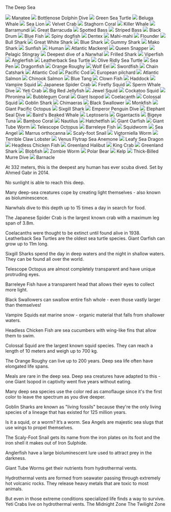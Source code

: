 The Deep Sea

![](../_resources/f1ee984314ed7578b0f564f7c2e625ad.png)
Manatee
![](../_resources/64cbb613bbd622b34819b687139e2900.png)
Bottlenose Dolphin Dive
![](../_resources/c4b98c637414edbf408d966a7b8db7e2.png)
Green Sea Turtle
![](../_resources/c421f48d03d593593251cfdf8848e331.png)
Beluga Whale
![](../_resources/6674a385132cfb4cd7eb180f9476d81b.png)
Sea Lion
![](../_resources/9c066bb600cf0a8db84f1485a23ddc2c.png)
Velvet Crab
![](../_resources/5b62a2cf0e3b8c061fbc767fb22968f8.png)
Staghorn Coral
![](../_resources/83b6ecc7833160aac64ea2ac9bb3ee26.png)
Killer Whale
![](../_resources/a43c7dcbc8d25a450fb74a495358ab6a.png)
Barramundi
![](../_resources/e6a469307d4650581a1ec3b24ba36f79.png)
Great Barracuda
![](../_resources/ffb260091f967b7a6ebfe42de99456ef.png)
Spotted Bass
![](../_resources/b7b33e1dd13da8a7bf349ffdd6647195.png)
Striped Bass
![](../_resources/8761081a9c5bf32da1b712cb083ed029.png)
Black Drum
![](../_resources/9ecef85ecb4db5c615ce45641cb8ee47.png)
Blue Fish
![](../_resources/352474cdaa45ec883230d1aedee13eaf.png)
Spiny dogfish
![](../_resources/f314387aa0523a86749cb03520c8cb9d.png)
Dentex
![](../_resources/e96d86a539f5590b3a282b4d2673ad71.png)
Mahi-mahi
![](../_resources/c8e879ca13b945daaf094e581ae0f201.png)
Flounder
![](../_resources/f79243f58812ee043547fefba4a6ab6c.png)
Bull Shark
![](../_resources/273320f560a616b92d1edc0c0cb4cc99.png)
Great White Shark
![](../_resources/09f415b326c87365b2df8bd48ffff135.png)
Blue Shark
![](../_resources/0f447ff10ab8b530513920059def862a.png)
Gummy Shark
![](../_resources/c0edf160051d03c496f813cacc1f3f78.png)
Mako Shark
![](../_resources/1cf8c9ed2d43c7fce832884f056796c3.png)
Sunfish
![](:/e34a90ad84a5af1108cef9104181624e)
Human
![](:/e95934dbdb0ca0158b52468db8e89346)
Atlantic Mackerel
![](../_resources/a4a16b17cf456b5c034b76dbc971e9c3.png)
Queen Snapper
![](../_resources/81ebf9e4effd162bc1160ef21ef7f660.png)
Pelagic Stingray
![](../_resources/e8e8727f268f40027b2a6431b152ddd5.png)
Deepest dive of a Narwhal
![](../_resources/d7f7df66391a49c6d14195677c684a7b.png)
Frilled Shark
![](../_resources/ab0210f60506e6c8f4652fd0709b43c1.png)
Viperfish
![](../_resources/3f63c9be17887369ed6ff7056a5f35df.png)
Anglerfish
![](../_resources/9affe1509ed396a7da07276e948578e2.png)
Leatherback Sea Turtle
![](../_resources/92bc29a97af7d8b2de2837235e07e675.png)
Olive Ridly Sea Turtle
![](../_resources/ed3bd2c8b7fa72b4e345f544aa250493.png)
Sea Pen
![](../_resources/c1013bdc62f73288f0630ff645d9989c.png)
Dragonfish
![](../_resources/f5c775a839e84b9c009f50fbbc0e277b.png)
Orange Roughy
![](../_resources/a9f702ae8e43c77a52a79281e042d64b.png)
Wolf Eel
![](../_resources/11aaedac1426d74aa8ef032f9148541b.png)
Swordfish
![](../_resources/3662bcf5cbff7298a186715d912ceaf6.png)
Chain Catshark
![](../_resources/821f4f51d20478bfce26e3cbb0e36c4e.png)
Atlantic Cod
![](../_resources/aa38e2392bd57be636dd614c5dbc7716.png)
Pacific Cod
![](../_resources/f0ba9896ee46be395639db5f2515ff22.png)
European pilchard
![](../_resources/5e0a807e90a37926f29d54d98e7ff990.png)
Atlantic Salmon
![](../_resources/e294c3a3017457513b43aa40c5cc9c32.png)
Chinook Salmon
![](../_resources/44e36dec98c2d76421b0abf3b35190ff.png)
Blue Tang
![](../_resources/434984b3496e0be36e9f1f77771a41db.png)
Clown Fish
![](../_resources/78f14a612b8009a573e71d6d2e4cdbe1.png)
Haddock
![](../_resources/a2bae787938ddede61c962d016cf218f.png)
Vampire Squid
![](../_resources/8ec519d9b997c34eaf3a21d14a88ca66.png)
Japanese Spider Crab
![](../_resources/800c871e3cbc585aecf3628718d2c3ba.png)
Firefly Squid
![](../_resources/f6e95f44da9cc4ee300945695e8bba32.png)
Sperm Whale Dive
![](../_resources/17b36e81c68e9dd7fe6ae85866dad575.png)
Yeti Crab
![](../_resources/6ddadd59d5d6d4ded5a9d0b0a84bb590.png)
Big Red Jellyfish
![](../_resources/6347de04778c8bc108b980a4b9bc1aa5.png)
Jewel Squid
![](../_resources/3285864516af297b3fd1713a9c8c10ba.png)
Cockatoo Squid
![](../_resources/dce9510037fe6bce76b96b1eb2d50ee3.png)
Phronima
![](../_resources/36aa4e208174bdf0767294a937374e5a.png)
Bubblegum Coral
![](../_resources/86528e8b6a1da1f5e5c70c6bf0bceeea.png)
Giant Isopod
![](../_resources/094d14c86049b9c3e278a9266f4254ac.png)
Coelacanth
![](../_resources/f6fb2dcc415f47019e780da648856e6a.png)
Colossal Squid
![](../_resources/3a4ba62d252536495626541b7aff73bf.png)
Goblin Shark
![](../_resources/8daff8ea8752f452f079150ed2b4a6c9.png)
Chimaeras
![](../_resources/0c9ba52136de2a2bbfce9138be5c9a19.png)
Black Swallower
![](../_resources/4f0faae9f6410ab972e662174b07a359.png)
Monkfish
![](../_resources/5f58d856ff22a1dee0b0fcd2a5692505.png)
Giant Pacific Octopus
![](../_resources/0cfaf83dd7a2aabbf5dda44831731eee.png)
Sixgill Shark
![](../_resources/689146860f1dba7dd8427d88c4e62359.png)
Emperor Penguin Dive
![](../_resources/2ed5e87fcb11f20df59d3a87ecd340b6.png)
Elephant Seal Dive
![](../_resources/2cb0971ce1e479e98dd44d8fcf1184f8.png)
Baird's Beaked Whale
![](../_resources/33bed170ca4636decc2d6f0d6a956223.png)
Leptoseris
![](../_resources/30a42fc8179a1ea307ccc61a06a5eeab.png)
Gigantactis
![](../_resources/9bdb2baca3fc71ef42987aa6f2d6562b.png)
Bigeye Tuna
![](../_resources/e4ce621cf4758bc1c34f7cef8e61a571.png)
Bamboo Coral
![](../_resources/cf6c0fd82ac58aefff29d29eff3a2cd7.png)
Nautilus
![](../_resources/4d33ff9bf406ea607e1ade16427a63c0.png)
Hatchetfish
![](../_resources/754990d7ae56f51b120231b3aea67485.png)
Giant Oarfish
![](../_resources/2921488c1a8f4f074243f8ad93d8c9e1.png)
Giant Tube Worm
![](../_resources/c8c4cfa9b0f27a52c1aa2611f31686e2.png)
Telescope Octopus
![](../_resources/19cefb50f8f76f4b90c4664ef4e5ddf5.png)
Barreleye Fish
![](../_resources/aa3dc9f8244082056e972d6e2632437f.png)
Squidworm
![](../_resources/b0e90aaa05a379b83499e761e1a5604c.png)
Sea Angel
![](../_resources/9b91844dcc341278da097b50588b371f.png)
Marrus orthocanna
![](../_resources/72deaddbb8b6be856b860f3278e5c1cd.png)
Scaly-foot Snail
![](../_resources/2445c9d1c2a1c1e09324e6bab0ed0bba.png)
Vigtorniella Worm
![](../_resources/ce6f06dcca6f4cf40fe1d12f276185ba.png)
Terrible Claw Lobster
![](../_resources/084d986235829b8c393ba8d990c858b2.png)
Venus Flytrap Sea Anemone
![](../_resources/aaf1c766f93a19a402d29bed03d8e470.png)
Leafy Sea Dragon
![](../_resources/79d30b90a660042a20df24076ecc3b55.png)
Headless Chicken Fish
![](../_resources/8b83ec230632b168ba5a8f033aa8fcf5.png)
Greenland Halibut
![](../_resources/655e55d3e5395300c5cd13b9e2e29aa7.png)
King Crab
![](../_resources/15515eb17f706befc85b80303e156a0d.png)
Greenland Shark
![](../_resources/323dafdf2b2b7d3d1ddac1f50a20093c.png)
Blobfish
![](../_resources/c9d79dfe7a851b2e7345c3f37ab4e686.png)
Zombie Worm
![](../_resources/42d41c5878a1168f08ce26242d609e86.png)
Polar Bear
![](../_resources/7cec767cb3ed7aa169d7d44fe422ff82.png)
Kelp
![](../_resources/06e9d7c318e0144a648f42d4e3645f75.png)
Thick-Billed Murre Dive
![](../_resources/b93bb56c7d165f65f4e87c1c2dec3c97.png)
Barnacle

At 332 meters, this is the deepest any human has ever scuba dived. Set by Ahmed Gabr in 2014.

No sunlight is able to reach this deep.

Many deep-sea creatures cope by creating light themselves - also known as bioluminescence.

Narwhals dive to this depth up to 15 times a day in search for food.

The Japanese Spider Crab is the largest known crab with a maximum leg span of 3.8m.

Coelacanths were thought to be extinct until found alive in 1938.
Leatherback Sea Turtles are the oldest sea turtle species.
Giant Oarfish can grow up to 11m long.

Sixgill Sharks spend the day in deep waters and the night in shallow waters. They can be found all over the world.

Telescope Octopus are almost completely transparent and have unique protruding eyes.

Barreleye Fish have a transparent head that allows their eyes to collect more light.

Black Swallowers can swallow entire fish whole - even those vastly larger than themselves!

Vampire Squids eat marine snow - organic material that falls from shallower waters.

Headless Chicken Fish are sea cucumbers with wing-like fins that allow them to swim.

Colossal Squid are the largest known squid species. They can reach a length of 10 meters and weigh up to 700 kg.

The Orange Roughy can live up to 200 years. Deep sea life often have elongated life spans.

Meals are rare in the deep sea. Deep sea creatures have adapted to this - one Giant Isopod in captivity went five years without eating.

Many deep sea species use the color red as camoflauge since it's the first color to leave the spectrum as you dive deeper.

Goblin Sharks are known as "living fossils" because they're the only living species of a lineage that has existed for 125 million years.

Is it a squid, or a worm? It’s a worm.
Sea Angels are majestic sea slugs that use wings to propel themselves.

The Scaly-Foot Snail gets its name from the iron plates on its foot and the iron shell it makes out of Iron Sulphide.

Anglerfish have a large bioluminescent lure used to attract prey in the darkness.

Giant Tube Worms get their nutrients from hydrothermal vents.

Hydrothermal vents are formed from seawater passing through extremely hot volcanic rocks. They release heavy metals that are toxic to most animals.

But even in those extreme conditions specialized life finds a way to survive.
Yeti Crabs live on hydrothermal vents.
The Midnight Zone
The Twilight Zone